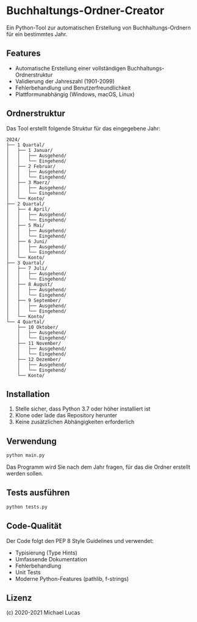 # Buchhaltungs-Ordner-Creator

Ein Python-Tool zur automatischen Erstellung von Buchhaltungs-Ordnern für ein bestimmtes Jahr.

## Features

- Automatische Erstellung einer vollständigen Buchhaltungs-Ordnerstruktur
- Validierung der Jahreszahl (1901-2099)
- Fehlerbehandlung und Benutzerfreundlichkeit
- Plattformunabhängig (Windows, macOS, Linux)

## Ordnerstruktur

Das Tool erstellt folgende Struktur für das eingegebene Jahr:

```
2024/
├── 1 Quartal/
│   ├── 1 Januar/
│   │   ├── Ausgehend/
│   │   └── Eingehend/
│   ├── 2 Februar/
│   │   ├── Ausgehend/
│   │   └── Eingehend/
│   ├── 3 Maerz/
│   │   ├── Ausgehend/
│   │   └── Eingehend/
│   └── Konto/
├── 2 Quartal/
│   ├── 4 April/
│   │   ├── Ausgehend/
│   │   └── Eingehend/
│   ├── 5 Mai/
│   │   ├── Ausgehend/
│   │   └── Eingehend/
│   ├── 6 Juni/
│   │   ├── Ausgehend/
│   │   └── Eingehend/
│   └── Konto/
├── 3 Quartal/
│   ├── 7 Juli/
│   │   ├── Ausgehend/
│   │   └── Eingehend/
│   ├── 8 August/
│   │   ├── Ausgehend/
│   │   └── Eingehend/
│   ├── 9 September/
│   │   ├── Ausgehend/
│   │   └── Eingehend/
│   └── Konto/
└── 4 Quartal/
    ├── 10 Oktober/
    │   ├── Ausgehend/
    │   └── Eingehend/
    ├── 11 November/
    │   ├── Ausgehend/
    │   └── Eingehend/
    ├── 12 Dezember/
    │   ├── Ausgehend/
    │   └── Eingehend/
    └── Konto/
```

## Installation

1. Stelle sicher, dass Python 3.7 oder höher installiert ist
2. Klone oder lade das Repository herunter
3. Keine zusätzlichen Abhängigkeiten erforderlich

## Verwendung

```bash
python main.py
```

Das Programm wird Sie nach dem Jahr fragen, für das die Ordner erstellt werden sollen.

## Tests ausführen

```bash
python tests.py
```

## Code-Qualität

Der Code folgt den PEP 8 Style Guidelines und verwendet:
- Typisierung (Type Hints)
- Umfassende Dokumentation
- Fehlerbehandlung
- Unit Tests
- Moderne Python-Features (pathlib, f-strings)

## Lizenz

(c) 2020-2021 Michael Lucas
